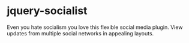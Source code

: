 jquery-socialist
================

Even you hate socialism you love this flexible social media plugin. View updates from multiple social networks in appealing layouts.